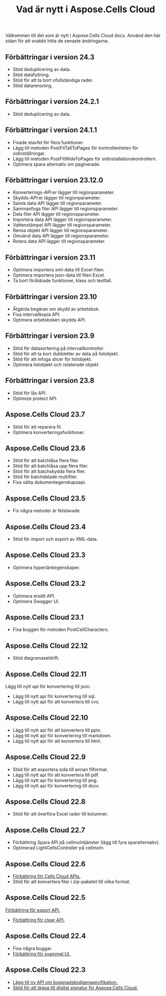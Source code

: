 ﻿---
title: Vad är nytt i Aspose.Cells Cloud
second_title: Aspose.Cells Cloud Documen
linktitle: Vad är ne
type: docs
weight: 5
url: /sv/what-s-new-in-aspose-cells-cloud/
keywords: What's new in aspose cells cloud. Office Excel 2013,  Office Excel 2016,  Office Excel 2019，office Excel 365
description: Den här sidan beskriver de mest intressanta nya Aspose.Cells Cloud-funktionerna som introducerats i de senaste utgåvorna
---
Välkommen till det som är nytt i Aspose.Cells Cloud docs. Använd den här sidan för att snabbt hitta de senaste ändringarna.

## Förbättringar i version 24.3

- Stöd deduplicering av data.
- Stöd datafyllning.
- Stöd för att ta bort ofullständiga rader.
- Stöd datarensning.

## Förbättringar i version 24.2.1

- Stöd deduplicering av data.

## Förbättringar i version 24.1.1

- Fixade stavfel för flera funktioner.
- Lägg till metoden PostFitTallToPages för kontrollenheten för sidinställningar.
- Lägg till metoden PostFitWideToPages för sidinstallationskontrollern.
- Optimera spara alternativ om paginerade.

## Förbättringar i version 23.12.0

- Konverterings-API:er lägger till regionparameter.
- Skydds-API:er lägger till regionparameter.
- Samla data API lägger till regionparameter.
- Sammanfoga filer API lägger till regionsparameter.
- Dela filer API lägger till regionsparameter.
- Importera data API lägger till regionsparameter.
- Vattenstämpel API lägger till regionsparameter.
- Rensa objekt API lägger till regionsparameter.
- Omvänd data API lägger till regionsparameter.
- Rotera data API lägger till regionsparameter.

## Förbättringar i version 23.11

- Optimera importera xml-data till Excel-filen.
- Optimera importera json-data till filen Excel.
- Ta bort föråldrade funktioner, klass och testfall.

## Förbättringar i version 23.10

- Åtgärda begäran om skydd av arbetsbok.
- Fixa intervallkopia API.
- Optimera arbetsboken skydda API.

## Förbättringar i version 23.9

- Stöd för datasortering på intervallkontroller.
- Stöd för att ta bort dubbletter av data på listobjekt.
- Stöd för att infoga slicer för listobjekt.
- Optimera listobjekt och relaterade objekt.

## Förbättringar i version 23.8

- Stöd för lås API.
- Optimize protect API.

## Aspose.Cells Cloud 23.7

 * Stöd för att reparera fil.
* Optimera konverteringsfunktioner.


## Aspose.Cells Cloud 23.6

 * Stöd för att batchlåsa flera filer.
 * Stöd för att batchlåsa upp flera filer.
 * Stöd för att batchskydda flera filer.
 * Stöd för batchdelade multifiler.
 * Fixa sätta dokumentegenskapsapi.


## Aspose.Cells Cloud 23.5

 * Fix några metoder är felstavade.


## Aspose.Cells Cloud 23.4

 * Stöd för import och export av XML-data.


## Aspose.Cells Cloud 23.3

 * Optimera hyperlänkegenskaper.


## Aspose.Cells Cloud 23.2

 * Optimera ersätt API.
* Optimera Swagger UI.




## Aspose.Cells Cloud 23.1

 * Fixa buggen för metoden PostCellCharacters.



## Aspose.Cells Cloud 22.12

 * Stöd diagramaxeldrift.


## Aspose.Cells Cloud 22.11

 Lägg till nytt api för konvertering till json.
 * Lägg till nytt api för konvertering till sql.
 * Lägg till nytt api för att konvertera till cvs.


## Aspose.Cells Cloud 22.10

 * Lägg till nytt api för att konvertera till pptx.
 * Lägg till nytt api för konvertering till markdown.
 * Lägg till nytt api för att konvertera till html.

## Aspose.Cells Cloud 22.9

 * Stöd för att exportera sida till annan filformat.
 * Lägg till nytt api för att konvertera till pdf.
 * Lägg till nytt api för konvertering till png.
 * Lägg till nytt api för konvertering till docx.

## Aspose.Cells Cloud 22.8

* Stöd för att överföra Excel rader till kolumner.

## Aspose.Cells Cloud 22.7

* Förbättring Spara API på cellmolntjänster (lägg till fyra sparalternativ).
* Optimerad LightCellsController på cellmoln.

## Aspose.Cells Cloud 22.6

* [Förbättring för Cells Cloud APIs.](/cells/aspose-cells-cloud-22-6-release-notes/)
* Stöd för att konvertera filer i zip-paketet till olika format.

## Aspose.Cells Cloud 22.5

[Förbättring för export API.](https://docs.aspose.cloud/cells/export/)
* [Förbättring för clear API.](https://docs.aspose.cloud/cells/clear/)

## Aspose.Cells Cloud 22.4

* Fixa några buggar.
* [Förbättring för svammel UI.](https://apireference.aspose.cloud/cells/)

## Aspose.Cells Cloud 22.3

* [Lägg till ny API om byggnadskodgenspecifikation.](https://api.aspose.cloud/v3.0/cells/codegen/spec)
* [Stöd för att lägga till digital signatur för Aspose.Cells Cloud.](/cells/workbook/digital-signature/)

